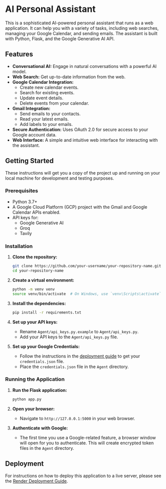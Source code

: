 # AI Personal Assistant

This is a sophisticated AI-powered personal assistant that runs as a web application. It can help you with a variety of tasks, including web searches, managing your Google Calendar, and sending emails. The assistant is built with Python, Flask, and the Google Generative AI API.

## Features

- **Conversational AI:** Engage in natural conversations with a powerful AI model.
- **Web Search:** Get up-to-date information from the web.
- **Google Calendar Integration:**
    - Create new calendar events.
    - Search for existing events.
    - Update event details.
    - Delete events from your calendar.
- **Gmail Integration:**
    - Send emails to your contacts.
    - Read your latest emails.
    - Add labels to your emails.
- **Secure Authentication:** Uses OAuth 2.0 for secure access to your Google account data.
- **Web Interface:** A simple and intuitive web interface for interacting with the assistant.

## Getting Started

These instructions will get you a copy of the project up and running on your local machine for development and testing purposes.

### Prerequisites

- Python 3.7+
- A Google Cloud Platform (GCP) project with the Gmail and Google Calendar APIs enabled.
- API keys for:
    - Google Generative AI
    - Groq
    - Tavily

### Installation

1.  **Clone the repository:**
    ```bash
    git clone https://github.com/your-username/your-repository-name.git
    cd your-repository-name
    ```

2.  **Create a virtual environment:**
    ```bash
    python -m venv venv
    source venv/bin/activate  # On Windows, use `venv\Scripts\activate`
    ```

3.  **Install the dependencies:**
    ```bash
    pip install -r requirements.txt
    ```

4.  **Set up your API keys:**
    - Rename `Agent/api_keys.py.example` to `Agent/api_keys.py`.
    - Add your API keys to the `Agent/api_keys.py` file.

5.  **Set up your Google Credentials:**
    - Follow the instructions in the [deployment guide](render_deployment_guide.md#2-setting-up-your-google-credentials) to get your `credentials.json` file.
    - Place the `credentials.json` file in the `Agent` directory.

### Running the Application

1.  **Run the Flask application:**
    ```bash
    python app.py
    ```

2.  **Open your browser:**
    - Navigate to `http://127.0.0.1:5000` in your web browser.

3.  **Authenticate with Google:**
    - The first time you use a Google-related feature, a browser window will open for you to authenticate. This will create encrypted token files in the `Agent` directory.

## Deployment

For instructions on how to deploy this application to a live server, please see the [Render Deployment Guide](render_deployment_guide.md).

